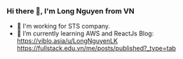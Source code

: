 ### Hi there 👋, I'm Long Nguyen from VN

- 🔭 I'm working for STS company.
- 🌱 I’m currently learning AWS and ReactJs
Blog: 
https://viblo.asia/u/LongNguyenLK
https://fullstack.edu.vn/me/posts/published?_type=tab

<!--
**TechMarDay/TechMarDay** is a ✨ _special_ ✨ repository because its `README.md` (this file) appears on your GitHub profile.

Here are some ideas to get you started:

- 🔭 I’m currently working on ...
- 🌱 I’m currently learning ...
- 👯 I’m looking to collaborate on ...
- 🤔 I’m looking for help with ...
- 💬 Ask me about ...
- 📫 How to reach me: ...
- 😄 Pronouns: ...
- ⚡ Fun fact: ...
-->

